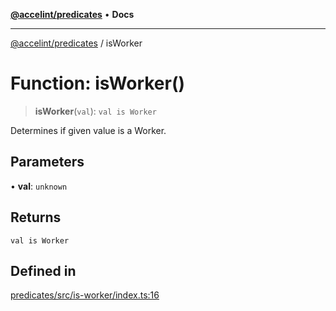 [**@accelint/predicates**](../README.md) • **Docs**

***

[@accelint/predicates](../README.md) / isWorker

# Function: isWorker()

> **isWorker**(`val`): `val is Worker`

Determines if given value is a Worker.

## Parameters

• **val**: `unknown`

## Returns

`val is Worker`

## Defined in

[predicates/src/is-worker/index.ts:16](https://github.com/gohypergiant/standard-toolkit/blob/258694cea8ed8bbd956b3cf5da47c2c9debcf127/packages/predicates/src/is-worker/index.ts#L16)
